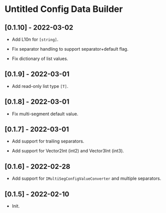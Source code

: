 # Untitled Config Data Builder

## [0.1.10] - 2022-03-02

- Add L10n for `[string]`.

- Fix separator handling to support separator+default flag.

- Fix dictionary of list values.

## [0.1.9] - 2022-03-01

- Add read-only list type `[T]`.

## [0.1.8] - 2022-03-01

- Fix multi-segment default value.

## [0.1.7] - 2022-03-01

- Add support for trailing separators.

- Add support for Vector2Int (int2) and Vector3Int (int3).

## [0.1.6] - 2022-02-28

- Add support for `IMultiSegConfigValueConverter` and multiple separators.

## [0.1.5] - 2022-02-10

- Init.

